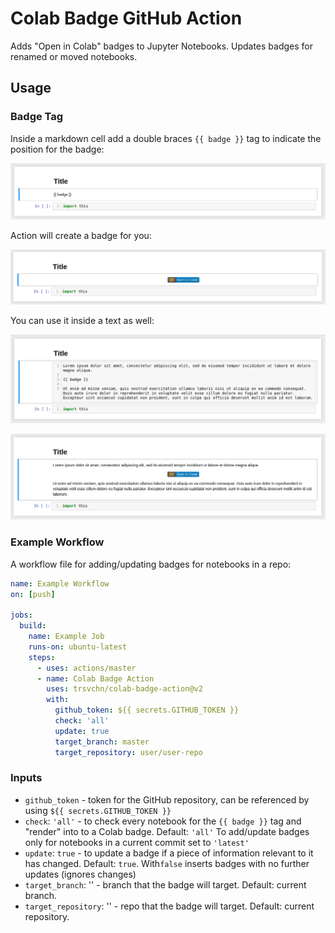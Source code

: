 # Colab Badge GitHub Action

Adds "Open in Colab" badges to Jupyter Notebooks. Updates badges for renamed or moved notebooks.

## Usage

### Badge Tag

Inside a markdown cell add a double braces `{{ badge }}` tag to indicate the position for the badge:

![Add tag](assets/img1.png)

Action will create a badge for you:

![With badge](assets/img2.png)

You can use it inside a text as well:

![Add tag](assets/img3.png)

![With badge](assets/img4.png)


### Example Workflow

A workflow file for adding/updating badges for notebooks in a repo: 

```yaml
name: Example Workflow
on: [push]

jobs:
  build:
    name: Example Job
    runs-on: ubuntu-latest
    steps:
      - uses: actions/master
      - name: Colab Badge Action 
        uses: trsvchn/colab-badge-action@v2
        with:
          github_token: ${{ secrets.GITHUB_TOKEN }}
          check: 'all'
          update: true
          target_branch: master
          target_repository: user/user-repo
```

### Inputs

- `github_token` - token for the GitHub repository, can be referenced by using `${{ secrets.GITHUB_TOKEN }}`
- `check`: `'all'` - to check every notebook for the `{{ badge }}` tag and "render" into to a Colab badge. Default: `'all'`
To add/update badges only for notebooks in a current commit set to `'latest'`
- `update`: `true` - to update a badge if a piece of information relevant to it has changed. Default: `true`. With`false` inserts badges with no further updates (ignores changes)
- `target_branch`: '' - branch that the badge will target. Default: current branch.
- `target_repository`: '' - repo that the badge will target. Default: current repository.
